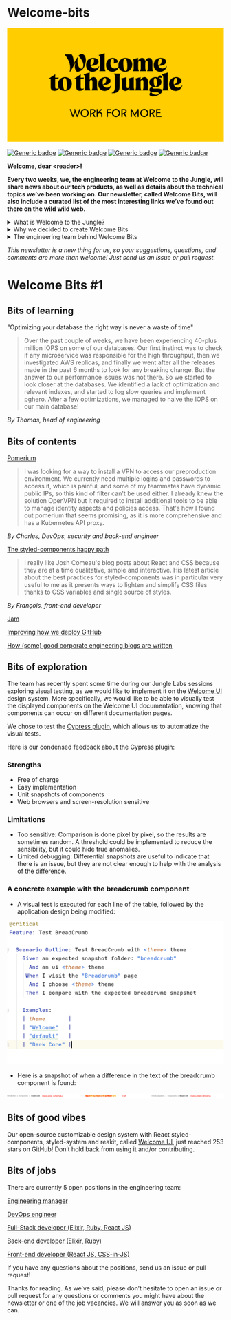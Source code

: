 # Welcome-bits

![Logo](logo_yellow_WTTJ.jpg)

[![Generic badge](https://img.shields.io/badge/Type-Newsletter-red)](https://medium.com/wttj-tech)
[![Generic badge](https://img.shields.io/badge/Frequency-Biweekly-blue)](https://medium.com/wttj-tech)
[![Generic badge](https://img.shields.io/badge/Available%20positions%20in%20the%20team-5-green)](https://www.welcometothejungle.com/en/companies/wttj/jobs) 
[![Generic badge](https://img.shields.io/badge/Available%20articles%20on%20engineering%20blog-6-yellow)](https://medium.com/wttj-tech) 


**Welcome, dear \<reader>!**

**Every two weeks, we, the engineering team at Welcome to the Jungle, will share news about our tech products, as well as details about the technical topics we’ve been working on. Our newsletter, called Welcome Bits, will also include a curated list of the most interesting links we’ve found out there on the wild wild web.**

<details>
<summary>What is Welcome to the Jungle?</summary>
<p>

<a href="https://www.welcometothejungle.com/en">Welcome to the Jungle</a> is building the new experience at work. We use content and technology to transform every step of the employee experience, to help companies offer a better, more human experience in the workplace.</p>
</details>

<details>
<summary>Why we decided to create Welcome Bits</summary>
<p>
  
Learning and sharing knowledge is part of the engineering team’s DNA. For example, since Welcome to the Jungle launched, Jungle Labs sessions have been organized each month so that developers in the team can spend some time away from their daily tasks to learn new stuff, grow technically, and share it with the rest of the team (which is not always an easy exercise for the shyest among us).

So it seemed obvious to us that we should extend this learning and sharing experience to the outside world—meaning you, dear readers. And we hope you will enjoy reading about what we’ve discovered as much as we enjoy writing about it!</p>
</details>

<details>
<summary>The engineering team behind Welcome Bits</summary>
<p>
  
The team is currently made up of 14 developers, but we’re part of a bigger team called (no prizes for guessing) “the tech team,” which also encompasses product, data, design and QA people.

Welcome to the Jungle is based in Paris, France, but 65% of us are working in full remote mode, which means that some of us can code while enjoying a beautiful view of the mountains or ocean.

The engineering team is composed of back-end, full-stack, and front-end developers, as well as one DevOps engineer and one head of engineering. We are working with Elixir, Ruby, and React JS, among other technologies (you can check <a href="https://www.welcometothejungle.com/fr/companies/wttj/tech">our full stack</a> for more details).

If you want to know more about our team, and the tech team in general, take a look at <a href="https://youtu.be/9QAV5r-sFhI">the filmed interview with Kevin</a>, our beloved CTO.</p>
</details>

*This newsletter is a new thing for us, so your suggestions, questions, and comments are more than welcome! Just send us an issue or pull request.*

# Welcome Bits #1

## Bits of learning

"Optimizing your database the right way is never a waste of time"

> Over the past couple of weeks, we have been experiencing 40-plus million IOPS on some of our databases. Our first instinct was to check if any microservice was responsible for the high throughput, then we investigated AWS replicas, and finally we went after all the releases made in the past 6 months to look for any breaking change. But the answer to our performance issues was not there. So we started to look closer at the databases. We identified a lack of optimization and relevant indexes, and started to log slow queries and implement pghero. After a few optimizations, we managed to halve the IOPS on our main database!

*By Thomas, head of engineering*

## Bits of contents

[Pomerium](https://github.com/pomerium/pomerium) 

> I was looking for a way to install a VPN to access our preproduction environment. We currently need multiple logins and passwords to access it, which is painful, and some of my teammates have dynamic public IPs, so this kind of filter can't be used either. I already knew the solution OpenVPN but it required to install additional tools to be able to manage identity aspects and policies access. That's how I found out pomerium that seems promising, as it is more comprehensive and has a Kubernetes API proxy.

*By Charles, DevOps, security and back-end engineer*


[The styled-components happy path](https://www.joshwcomeau.com/css/styled-components/) 

> I really like Josh Comeau's blog posts about React and CSS because they are at a time qualitative, simple and interactive. His latest article about the best practices for styled-components was in particular very useful to me as it presents ways to lighten and simplify CSS files thanks to CSS variables and single source of styles.

*By François, front-end developer*


[Jam](https://jam.dev) 


[Improving how we deploy GitHub](https://github.blog/2021-01-25-improving-how-we-deploy-github/) 


[How (some) good corporate engineering blogs are written](https://danluu.com/corp-eng-blogs/) 


## Bits of exploration

The team has recently spent some time during our Jungle Labs sessions exploring visual testing, as we would like to implement it on the [Welcome UI](https://github.com/WTTJ/welcome-ui) design system. More specifically, we would like to be able to visually test the displayed components on the Welcome UI documentation, knowing that components can occur on different documentation pages.

We chose to test the [Cypress plugin](https://docs.cypress.io/guides/tooling/visual-testing.html#Functional-vs-visual-testing), which allows us to automatize the visual tests. 

Here is our condensed feedback about the Cypress plugin:

### Strengths
- Free of charge
- Easy implementation
- Unit snapshots of components
- Web browsers and screen-resolution sensitive

### Limitations
- Too sensitive: 
Comparison is done pixel by pixel, so the results are sometimes random. A threshold could be implemented to reduce the sensibility, but it could hide true anomalies.
- Limited debugging:
Differential snapshots are useful to indicate that there is an issue, but they are not clear enough to help with the analysis of the difference.

### A concrete example with the breadcrumb component
- A visual test is executed for each line of the table, followed by the application design being modified:

![Screenshot](screenshot_test_cypress_plugin.png)

- Here is a snapshot of when a difference in the text of the breadcrumb component is found:

![Snapshot](snapshot_diff_cypress_plugin.png)

## Bits of good vibes

Our open-source customizable design system with React styled-components, styled-system and reakit, called [Welcome UI](https://github.com/WTTJ/welcome-ui), just reached 253 stars on GitHub! Don’t hold back from using it and/or contributing.

## Bits of jobs

There are currently 5 open positions in the engineering team:

[Engineering manager](https://www.welcometothejungle.com/en/companies/wttj/jobs/engineering-manager_paris)

[DevOps engineer](https://www.welcometothejungle.com/en/companies/wttj/jobs/devops-engineer_paris)

[Full-Stack developer (Elixir, Ruby, React JS)](https://www.welcometothejungle.com/en/companies/wttj/jobs/full-stack-developer-ruby-elixir-react-js_paris)

[Back-end developer (Elixir, Ruby)](https://www.welcometothejungle.com/en/companies/wttj/jobs/backend-developer-ruby-elixir_paris_WTTJ_9MP4PxM)

[Front-end developer (React JS, CSS-in-JS)](https://www.welcometothejungle.com/en/companies/wttj/jobs/frontend-developer-react-js-css-in-js_paris)

If you have any questions about the positions, send us an issue or pull request!


Thanks for reading. As we’ve said, please don’t hesitate to open an issue or pull request for any questions or comments you might have about the newsletter or one of the job vacancies. We will answer you as soon as we can.
